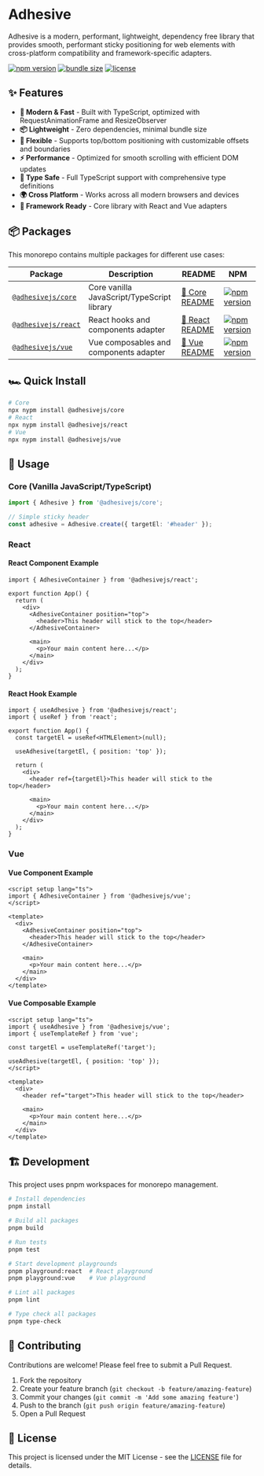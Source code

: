 # Adhesive

Adhesive is a modern, performant, lightweight, dependency free library that provides smooth, performant sticky positioning for web elements with cross-platform compatibility and framework-specific adapters.

[![npm version](https://img.shields.io/npm/v/@adhesivejs/core?color=4c207d)](https://npmjs.com/package/@adhesivejs/core)
[![bundle size](https://img.shields.io/bundlephobia/minzip/@adhesivejs/core?color=4c207d)](https://bundlephobia.com/package/@adhesivejs/core)
[![license](https://img.shields.io/github/license/adhesivejs/adhesive?color=4c207d)](https://github.com/adhesivejs/adhesive/blob/main/LICENSE)

## ✨ Features

- **🚀 Modern & Fast** - Built with TypeScript, optimized with RequestAnimationFrame and ResizeObserver
- **📦 Lightweight** - Zero dependencies, minimal bundle size
- **🔧 Flexible** - Supports top/bottom positioning with customizable offsets and boundaries
- **⚡ Performance** - Optimized for smooth scrolling with efficient DOM updates
- **🎯 Type Safe** - Full TypeScript support with comprehensive type definitions
- **🌍 Cross Platform** - Works across all modern browsers and devices
- **🎨 Framework Ready** - Core library with React and Vue adapters

## 📦 Packages

This monorepo contains multiple packages for different use cases:

| Package | Description | README | NPM |
|---------|-------------|---------|-----|
| [`@adhesivejs/core`](./packages/core) | Core vanilla JavaScript/TypeScript library | [📖 Core README](./packages/core/README.md) | [![npm version](https://img.shields.io/npm/v/@adhesivejs/core?color=4c207d)](https://npmjs.com/package/@adhesivejs/core) |
| [`@adhesivejs/react`](./packages/react) | React hooks and components adapter | [📖 React README](./packages/react/README.md) | [![npm version](https://img.shields.io/npm/v/@adhesivejs/react?color=4c207d)](https://npmjs.com/package/@adhesivejs/react) |
| [`@adhesivejs/vue`](./packages/vue) | Vue composables and components adapter | [📖 Vue README](./packages/vue/README.md) | [![npm version](https://img.shields.io/npm/v/@adhesivejs/vue?color=4c207d)](https://npmjs.com/package/@adhesivejs/vue) |

## 🏎️ Quick Install

```sh
# Core
npx nypm install @adhesivejs/core
# React
npx nypm install @adhesivejs/react
# Vue
npx nypm install @adhesivejs/vue
```

## 🎨 Usage

### Core (Vanilla JavaScript/TypeScript)

```ts
import { Adhesive } from '@adhesivejs/core';

// Simple sticky header
const adhesive = Adhesive.create({ targetEl: '#header' });
```

### React

#### React Component Example

```tsx
import { AdhesiveContainer } from '@adhesivejs/react';

export function App() {
  return (
    <div>
      <AdhesiveContainer position="top">
        <header>This header will stick to the top</header>
      </AdhesiveContainer>

      <main>
        <p>Your main content here...</p>
      </main>
    </div>
  );
}
```

#### React Hook Example

```tsx
import { useAdhesive } from '@adhesivejs/react';
import { useRef } from 'react';

export function App() {
  const targetEl = useRef<HTMLElement>(null);

  useAdhesive(targetEl, { position: 'top' });

  return (
    <div>
      <header ref={targetEl}>This header will stick to the top</header>

      <main>
        <p>Your main content here...</p>
      </main>
    </div>
  );
}
```

### Vue

#### Vue Component Example

```vue
<script setup lang="ts">
import { AdhesiveContainer } from '@adhesivejs/vue';
</script>

<template>
  <div>
    <AdhesiveContainer position="top">
      <header>This header will stick to the top</header>
    </AdhesiveContainer>

    <main>
      <p>Your main content here...</p>
    </main>
  </div>
</template>
```

#### Vue Composable Example

```vue
<script setup lang="ts">
import { useAdhesive } from '@adhesivejs/vue';
import { useTemplateRef } from 'vue';

const targetEl = useTemplateRef('target');

useAdhesive(targetEl, { position: 'top' });
</script>

<template>
  <div>
    <header ref="target">This header will stick to the top</header>

    <main>
      <p>Your main content here...</p>
    </main>
  </div>
</template>
```

## 🏗️ Development

This project uses pnpm workspaces for monorepo management.

```sh
# Install dependencies
pnpm install

# Build all packages
pnpm build

# Run tests
pnpm test

# Start development playgrounds
pnpm playground:react  # React playground
pnpm playground:vue    # Vue playground

# Lint all packages
pnpm lint

# Type check all packages
pnpm type-check
```

## 🤝 Contributing

Contributions are welcome! Please feel free to submit a Pull Request.

1. Fork the repository
2. Create your feature branch (`git checkout -b feature/amazing-feature`)
3. Commit your changes (`git commit -m 'Add some amazing feature'`)
4. Push to the branch (`git push origin feature/amazing-feature`)
5. Open a Pull Request

## 📄 License

This project is licensed under the MIT License - see the [LICENSE](./LICENSE) file for details.

